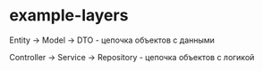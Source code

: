 # example-layers
Entity -> Model -> DTO - цепочка объектов с данными


Controller -> Service -> Repository - цепочка объектов с логикой
